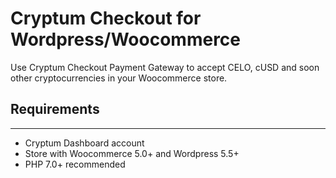 # Cryptum Checkout for Wordpress/Woocommerce

Use Cryptum Checkout Payment Gateway to accept CELO, cUSD and soon other cryptocurrencies in your Woocommerce store.

## Requirements
-------------
- Cryptum Dashboard account
- Store with Woocommerce 5.0+ and Wordpress 5.5+
- PHP 7.0+ recommended
